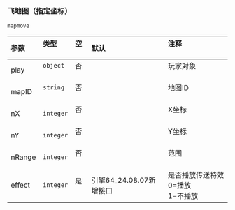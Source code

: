 ### 飞地图（指定坐标）
`mapmove`

| 参数   | 类型      | 空   | 默认                    | 注释                                   |
| :----- | :-------- | :--- | :---------------------- | :------------------------------------- |
| play   | `object`  | 否   |                         | 玩家对象                               |
| mapID  | `string`  | 否   |                         | 地图ID                                 |
| nX     | `integer` | 否   |                         | X坐标                                  |
| nY     | `integer` | 否   |                         | Y坐标                                  |
| nRange | `integer` | 否   |                         | 范围                                   |
| effect | `integer` | 是   | 引擎64_24.08.07新增接口 | 是否播放传送特效<br />0=播放<br />1=不播放 |

